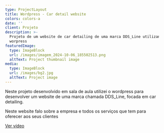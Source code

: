 ```yaml
---
type: ProjectLayout
title: Wordpress - Car detail website
colors: colors-a
date: ''
client: Projeto
description: >-
  Projeto de um website de car detailing de uma marca DDS_Line utilizando o
  worpress 
featuredImage:
  type: ImageBlock
  url: /images/imagem_2024-10-06_185502513.png
  altText: Project thumbnail image
media:
  type: ImageBlock
  url: /images/bg2.jpg
  altText: Project image
---
```

Neste projeto desenvolvido em sala de aula utilizei o wordpress para desenvolver um website de uma marca chamada DDS\_Line, focada em car detailing. 

Neste website falo sobre a empresa e todos os serviços que tem para oferecer aos seus clientes

[Ver vídeo](https://drive.google.com/file/d/1Xb51sOl06n6XSQpEjpneySczhTIEz-Sv/view?t=7)
